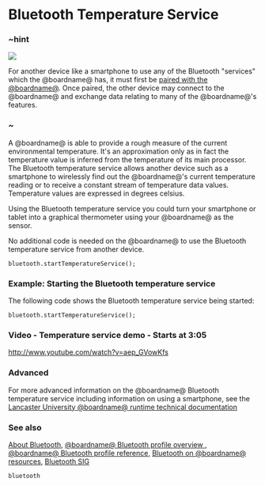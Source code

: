 # Bluetooth Temperature Service

### ~hint

![](/static/bluetooth/Bluetooth_SIG.png)

For another device like a smartphone to use any of the Bluetooth "services" which the @boardname@ has, it must first be [paired with the @boardname@](/reference/bluetooth/bluetooth-pairing). Once paired, the other device may connect to the @boardname@ and exchange data relating to many of the @boardname@'s features.

### ~

A @boardname@ is able to provide a rough measure of the current environmental temperature. It's an approximation only as in fact the temperature value is inferred from the temperature of its main processor. The Bluetooth temperature service allows another device such as a smartphone to wirelessly find out the @boardname@'s current temperature reading or to receive a constant stream of temperature data values. Temperature values are expressed in degrees celsius.

Using the Bluetooth temperature service you could turn your smartphone or tablet into a graphical thermometer using your @boardname@ as the sensor.

No additional code is needed on the @boardname@ to use the Bluetooth temperature service from another device.

```sig
bluetooth.startTemperatureService();
```

### Example: Starting the Bluetooth temperature service

The following code shows the Bluetooth temperature service being started:

```blocks
bluetooth.startTemperatureService();
```

### Video - Temperature service demo - Starts at 3:05

http://www.youtube.com/watch?v=aep_GVowKfs

### Advanced

For more advanced information on the @boardname@ Bluetooth temperature service including information on using a smartphone, see the [Lancaster University @boardname@ runtime technical documentation](http://lancaster-university.github.io/microbit-docs/ble/temperature-service/)

### See also

[About Bluetooth](/reference/bluetooth/about-bluetooth), [@boardname@ Bluetooth profile overview ](http://lancaster-university.github.io/microbit-docs/ble/profile/), [@boardname@ Bluetooth profile reference](http://lancaster-university.github.io/microbit-docs/resources/bluetooth/microbit-profile-V1.9-Level-2.pdf), [Bluetooth on @boardname@ resources](http://bluetooth-mdw.blogspot.co.uk/p/bbc-microbit.html), [Bluetooth SIG](https://www.bluetooth.com)

```package
bluetooth
```
